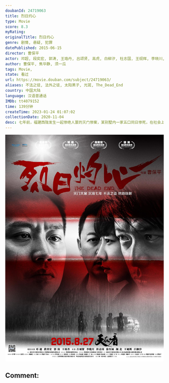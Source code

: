 ```yaml
---
doubanId: 24719063
title: 烈日灼心
type: Movie
score: 8.3
myRating: 
originalTitle: 烈日灼心
genre: 剧情, 悬疑, 犯罪
datePublished: 2015-06-15
director: 曹保平
actor: 邓超, 段奕宏, 郭涛, 王珞丹, 吕颂贤, 高虎, 白柳汐, 杜志国, 王砚辉, 李晓川, 叶青青, 林依婷, 徐玺涵, 颜北, 梁同裕, 汤杨, 保罗·沃利纳
author: 曹保平, 焦华静, 须一瓜
tags: Movie, 
state: 看过
url: https://movie.douban.com/subject/24719063/
aliases: 不法之徒, 法外之徒, 太阳黑子, 光斑, The_Dead_End
country: 中国大陆
language: 汉语普通话
IMDb: tt4079152
time: 139分钟
createTime: 2023-01-24 01:07:02
collectionDate: 2020-11-04
desc: 七年前，福建西陇发生一起惨绝人寰的灭门惨案，某别墅内一家五口同日惨死，在社会上引起极大的震动，然而此去经年，嫌疑人杨自道（郭涛饰）、辛小丰（邓超饰）、陈比觉（高虎饰）却依然逍遥法外。现如今，这三...
---
```


![image](assets/p2262236348.jpg)

Comment: 
---

